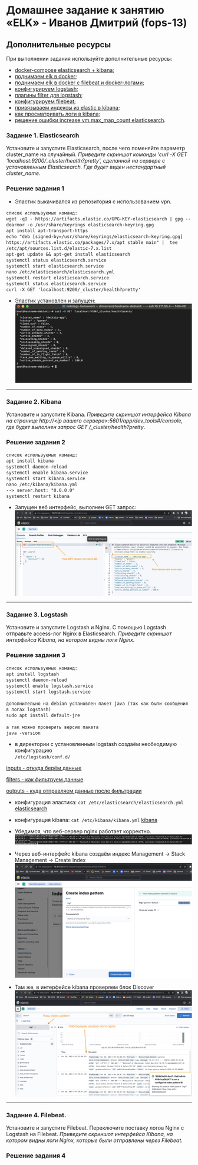 # Домашнее задание к занятию «ELK» - Иванов Дмитрий (fops-13)

## Дополнительные ресурсы

При выполнении задания используйте дополнительные ресурсы:
- [docker-compose elasticsearch + kibana](11-03/docker-compose.yaml);
- [поднимаем elk в docker](https://www.elastic.co/guide/en/elasticsearch/reference/7.17/docker.html);
- [поднимаем elk в docker с filebeat и docker-логами](https://www.sarulabs.com/post/5/2019-08-12/sending-docker-logs-to-elasticsearch-and-kibana-with-filebeat.html);
- [конфигурируем logstash](https://www.elastic.co/guide/en/logstash/7.17/configuration.html);
- [плагины filter для logstash](https://www.elastic.co/guide/en/logstash/current/filter-plugins.html);
- [конфигурируем filebeat](https://www.elastic.co/guide/en/beats/libbeat/5.3/config-file-format.html);
- [привязываем индексы из elastic в kibana](https://www.elastic.co/guide/en/kibana/7.17/index-patterns.html);
- [как просматривать логи в kibana](https://www.elastic.co/guide/en/kibana/current/discover.html);
- [решение ошибки increase vm.max_map_count elasticsearch](https://stackoverflow.com/questions/42889241/how-to-increase-vm-max-map-count).

### Задание 1. Elasticsearch 

Установите и запустите Elasticsearch, после чего поменяйте параметр cluster_name на случайный. 
*Приведите скриншот команды 'curl -X GET 'localhost:9200/_cluster/health?pretty', сделанной на сервере с установленным Elasticsearch. Где будет виден нестандартный cluster_name*.

### Решение задания 1

- Эластик выкачивался из репозитория с использованием vpn.
```
список используемых команд:
wget -qO - https://artifacts.elastic.co/GPG-KEY-elasticsearch | gpg --dearmor -o /usr/share/keyrings elasticsearch-keyring.gpg
apt install apt-transport-https
echo "deb [signed-by=/usr/share/keyrings/elasticsearch-keyring.gpg] https://artifacts.elastic.co/packages/7.x/apt stable main" |  tee /etc/apt/sources.list.d/elastic-7.x.list
apt-get update && apt-get install elasticsearch
systemctl status elasticsearch.service
systemctl start elasticsearch.service
nano /etc/elasticsearch/elasticsearch.yml 
systemctl restart elasticsearch.service 
systemctl status elasticsearch.service
curl -X GET 'localhost:9200/_cluster/health?pretty'
```
- Эластик установлен и запущен:
![elastic](https://github.com/dmlorren/netology-homework/blob/main/Data_storage/img/elasticsearch.png)

---

### Задание 2. Kibana

Установите и запустите Kibana.
*Приведите скриншот интерфейса Kibana на странице http://<ip вашего сервера>:5601/app/dev_tools#/console, где будет выполнен запрос GET /_cluster/health?pretty*.

### Решение задания 2

```
список используемых команд:
apt install kibana
systemctl daemon-reload
systemctl enable kibana.service
systemctl start kibana.service
nano /etc/kibana/kibana.yml 
--> server.host: "0.0.0.0"
systemctl restart kibana
```
- Запущен веб интерфейс, выполнен GET запрос:
![kibana](https://github.com/dmlorren/netology-homework/blob/main/Data_storage/img/kibana.png)

---

### Задание 3. Logstash

Установите и запустите Logstash и Nginx. С помощью Logstash отправьте access-лог Nginx в Elasticsearch. 
*Приведите скриншот интерфейса Kibana, на котором видны логи Nginx.*

### Решение задания 3

```
список используемых команд:
apt install logstash
systemctl daemon-reload
systemctl enable logstash.service
systemctl start logstash.service

дополнительно на debian установлен пакет java (так как были сообщения в логах logstash)
sudo apt install default-jre

а так можно проверить версию пакета
java -version
```
- в директории с установленным logstash создаём необходимую конфигурацию  
`/etc/logstash/conf.d/`

[inputs - откуда берём данные](config/input.conf)

[filters - как фильтруем данные](config/filter.conf)

[outputs - куда отправляем данные после фильтрации](config/output.conf)

- конфигурация эластика:
`cat /etc/elasticsearch/elasticsearch.yml`
[elasticsearch](config/elasticsearch.conf)

- конфигурация kibana:
`cat /etc/kibana/kibana.yml`
[kibana](config/kibana.conf)

- Убедимся, что веб-сервер nginx работает корректно.
![nginx](https://github.com/dmlorren/netology-homework/blob/main/Data_storage/img/nginx_access_log.png)

- Через веб-интерфейс kibana создаём индекс Management -> Stack Management -> Create Index
![kibana](https://github.com/dmlorren/netology-homework/blob/main/Data_storage/img/create_index_pattern.png)

- Там же, в интерфейсе kibana проверяем блок Discover
![kibana](https://github.com/dmlorren/netology-homework/blob/main/Data_storage/img/accesslog_in_kibana.png)
---

### Задание 4. Filebeat. 

Установите и запустите Filebeat. Переключите поставку логов Nginx с Logstash на Filebeat. 
*Приведите скриншот интерфейса Kibana, на котором видны логи Nginx, которые были отправлены через Filebeat.*


### Решение задания 4
